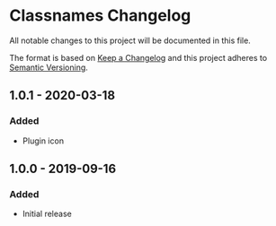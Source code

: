 # Classnames Changelog

All notable changes to this project will be documented in this file.

The format is based on [Keep a Changelog](http://keepachangelog.com/) and this project adheres to [Semantic Versioning](http://semver.org/).

## 1.0.1 - 2020-03-18
### Added
- Plugin icon

## 1.0.0 - 2019-09-16
### Added
- Initial release
